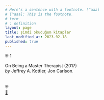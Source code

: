 ```yaml
---
# Here's a sentence with a footnote. [^aaa]
# [^aaa]: This is the footnote.
# term
# : definition
layout: page  
title: şimdi okuduğum kitaplar  
last_modified_at: 2023-02-18
published: true  
---
```


⁜ 1  
  
On Being a Master Therapist (2017)  
<i> by </i> Jeffrey A. Kottler, Jon Carlson.   
<br />  
⁜  
[🍃](https://www.nonfictionbooks.xyz/now.html "şimdi okuduğum kitaplar")

  
